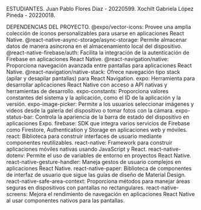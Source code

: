 ESTUDIANTES.
Juan Pablo Flores Díaz - 20220599.
Xochilt Gabriela López Pineda - 20220018.

DEPENDENCIAS DEL PROYECTO.
@expo/vector-icons: Provee una amplia colección de íconos personalizables para usarse en aplicaciones React Native.
@react-native-async-storage/async-storage: Permite almacenar datos de manera asíncrona en el almacenamiento local del dispositivo.
@react-native-firebase/auth: Facilita la integración de la autenticación de Firebase en aplicaciones React Native.
@react-navigation/native: Proporciona navegación avanzada entre pantallas para aplicaciones React Native.
@react-navigation/native-stack: Ofrece navegación tipo stack (apilar y desapilar pantallas) para React Navigation.
expo: Herramienta para desarrollar aplicaciones React Native con acceso a API nativas y herramientas de desarrollo.
expo-constants: Proporciona valores constantes del sistema y la aplicación, como el ID de la aplicación y la versión.
expo-image-picker: Permite a los usuarios seleccionar imágenes y videos desde la galería del dispositivo o tomar fotos con la cámara.
expo-status-bar: Controla la apariencia de la barra de estado del dispositivo en aplicaciones Expo.
firebase: SDK que integra varios servicios de Firebase como Firestore, Authentication y Storage en aplicaciones web y móviles.
react: Biblioteca para construir interfaces de usuario mediante componentes reutilizables.
react-native: Framework para construir aplicaciones móviles nativas usando JavaScript y React.
react-native-dotenv: Permite el uso de variables de entorno en proyectos React Native.
react-native-gesture-handler: Maneja gestos de usuario complejos en aplicaciones React Native.
react-native-paper: Biblioteca de componentes de interfaz de usuario que sigue las guías de diseño de Material Design.
react-native-safe-area-context: Proporciona métodos para manejar áreas seguras en dispositivos con pantallas no rectangulares.
react-native-screens: Mejora el rendimiento de navegación en aplicaciones React Native al usar componentes nativos para las pantallas.
